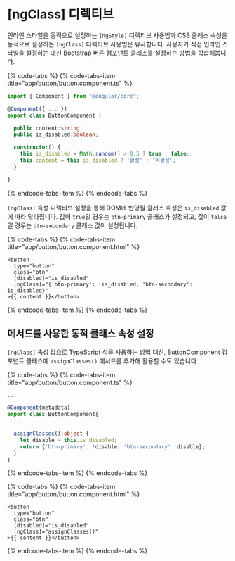 # \[ngClass\] 디렉티브

인라인 스타일을 동적으로 설정하는 `[ngStyle]` 디렉티브 사용법과 CSS 클래스 속성을 동적으로 설정하는 `[ngClass]` 디렉티브 사용법은 유사합니다. 사용자가 직접 인라인 스타일을 설정하는 대신 Bootstrap 버튼 컴포넌트 클래스를 설정하는 방법을 학습해봅니다.

{% code-tabs %}
{% code-tabs-item title="app/button/button.component.ts" %}
```typescript
import { Component } from "@angular/core";

@Component({ ... })
export class ButtonComponent {

  public content:string;
  public is_disabled:boolean;

  constructor() {
    this.is_disabled = Math.random() > 0.5 ? true : false;
    this.content = this.is_disabled ? '활성' : '비활성';
  }

}
```
{% endcode-tabs-item %}
{% endcode-tabs %}

`[ngClass]` 속성 디렉티브 설정을 통해 DOM에 반영될 클래스 속성은 `is_disabled` 값에 따라 달라집니다. 값이 `true`일 경우는 `btn-primary` 클래스가 설정되고, 값이 `false`일 경우는 `btn-secondary` 클래스 값이 설정됩니다.

{% code-tabs %}
{% code-tabs-item title="app/button/button.component.html" %}
```markup
<button
  type="button"
  class="btn"
  [disabled]="is_disabled"
  [ngClass]="{'btn-primary': !is_disabled, 'btn-secondary': is_disabled}"
>{{ content }}</button>
```
{% endcode-tabs-item %}
{% endcode-tabs %}

## 메서드를 사용한 동적 클래스 속성 설정

`[ngClass]` 속성 값으로 TypeScript 식을 사용하는 방법 대신, ButtonComponent 컴포넌트 클래스에 `assignClasses()` 메서드를 추가해 활용할 수도 있습니다.

{% code-tabs %}
{% code-tabs-item title="app/button/button.component.ts" %}
```typescript
...

@Component(metadata)
export class ButtonComponent{
  ...

  assignClasses():object {
    let disable = this.is_disabled;
    return {'btn-primary': !disable, 'btn-secondary': disable};
  }
}
```
{% endcode-tabs-item %}
{% endcode-tabs %}

{% code-tabs %}
{% code-tabs-item title="app/button/button.component.html" %}
```markup
<button
  type="button"
  class="btn"
  [disabled]="is_disabled"
  [ngClass]="assignClasses()"
>{{ content }}</button>
```
{% endcode-tabs-item %}
{% endcode-tabs %}

